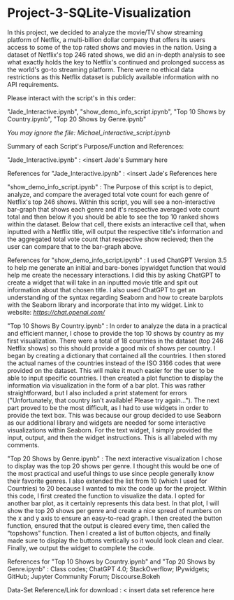 # Project-3-SQLite-Visualization

In this project, we decided to analyze the movie/TV show streaming platform of Netflix, a multi-billion dollar company that offers its users
access to some of the top rated shows and movies in the nation. Using a dataset of Netflix's top 246 rated shows, we did an in-depth analysis
to see what exactly holds the key to Netflix's continued and prolonged success as the world's go-to streaming platform. 
There were no ethical data restrictions as this Netflix dataset is publicly available information with no API requirements.

Please interact with the script's in this order:

"Jade_Interactive.ipynb", 
"show_demo_info_script.ipynb", 
"Top 10 Shows by Country.ipynb", 
"Top 20 Shows by Genre.ipynb"

*You may ignore the file: Michael_interactive_script.ipynb*

Summary of each Script's Purpose/Function and References:

"Jade_Interactive.ipynb" : <insert Jade's Summary here

References for "Jade_Interactive.ipynb" : <insert Jade's References here

"show_demo_info_script.ipynb" : The Purpose of this script is to depict, analyze, and compare the averaged total vote count for each genre of Netflix's top 246 shows.
Within this script, you will see a non-interactive bar-graph that shows each genre and it's respective averaged vote count total and then below it you should be able 
to see the top 10 ranked shows within the dataset. Below that cell, there exists an interactive cell that, when inputted with a Netflix title, will output the respective
title's information and the aggregated total vote count that respective show recieved; then the user can compare that to the bar-graph above. 

References for "show_demo_info_script.ipynb" : I used ChatGPT Version 3.5 to help me generate an initial and bare-bones ipywidget function that would help me create the necessary interactions. I did this by asking ChatGPT to create a widget that will take in an inputted movie title 
and spit out information about that chosen title. I also used ChatGPT to get an understanding of the syntax regarding Seaborn and how to create barplots
with the Seaborn library and incorporate that into my widget. Link to website: *https://chat.openai.com/*

"Top 10 Shows By Country.ipynb" : In order to analyze the data in a practical and efficient manner, I chose to provide the top 10 shows by country as my first visualization. There were a total of 18 countries in the dataset (top 246 Netflix shows) so this should provide a good mix of shows per country. I began by creating a dictionary that contained all the countries. I then stored the actual names of the countries instead of the ISO 3166 codes that were provided on the dataset. This will make it much easier for the user to be able to input specific countries.
  I then created a plot function to display the information via visualization in the form of a bar plot. This was rather straightforward, but I also included a print statement for errors ("Unfortunately, that country isn't available! Please try again...").
  The next part proved to be the most difficult, as I had to use widgets in order to provide the text box. This was because our group decided to use Seaborn as our additional library and widgets are needed for some interactive visualizations within Seaborn. For the text widget, I simply provided the input, output, and then the widget instructions. This is all labeled with my comments.

"Top 20 Shows by Genre.ipynb" : The next interactive visualization I chose to display was the top 20 shows per genre. I thought this would be one of the most practical and useful things to use since people generally know their favorite genres. I also extended the list from 10 (which I used for Countries) to 20 because I wanted to mix the code up for the project. Within this code, I first created the function to visualize the data. I opted for another bar plot, as it certainly represents this data best. In that plot, I will show the top 20 shows per genre and create a nice spread of numbers on the x and y axis to ensure an easy-to-read graph.
  I then created the button function, ensured that the output is cleared every time, then called the “topshows” function. Then I created a list of button objects, and finally made sure to display the buttons vertically so it would look clean and clear. Finally, we output the widget to complete the code.


References for "Top 10 Shows by Country.ipynb" and "Top 20 Shows by Genre.ipynb" : Class codes; ChatGPT 4.0; StackOverflow; IPywidgets; GitHub; Jupyter Community Forum; Discourse.Bokeh


Data-Set Reference/Link for download : < insert data set reference here 
